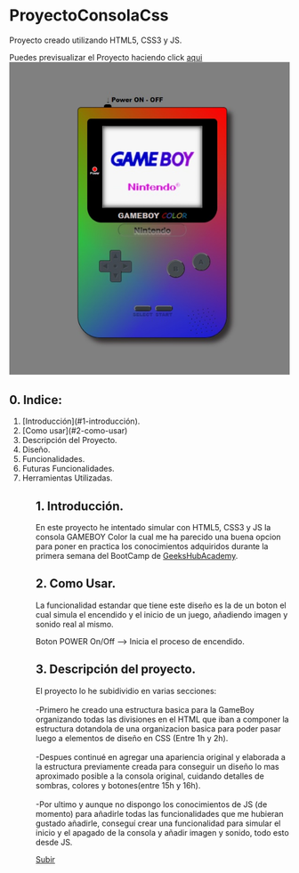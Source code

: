<a name="top"></a>
# ProyectoConsolaCss

Proyecto creado utilizando HTML5, CSS3 y JS.

Puedes previsualizar el Proyecto haciendo click [aqui](https://andreumartinezg.github.io/ProyectoConsolaCss/)
[![GameBoy](assets/img/screen.jpg)](https://andreumartinezg.github.io/ProyectoConsolaCss/)

## 0. Indice:

<ol>
  <li>[Introducción](#1-introducción).</li>
  <li>[Como usar](#2-como-usar)
  <li>Descripción del Proyecto.</li>
  <li>Diseño.</li>
  <li>Funcionalidades.</li>
  <li>Futuras Funcionalidades.</li>
  <li>Herramientas Utilizadas.</li>
<ol>

  
## 1. Introducción.

En este proyecto he intentado simular con HTML5, CSS3 y JS la consola GAMEBOY Color la cual me ha parecido una buena opcion para poner en practica los conocimientos adquiridos durante la primera semana del BootCamp de [GeeksHubAcademy](https://bootcamp.geekshubsacademy.com/).

## 2. Como Usar.

La funcionalidad estandar que tiene este diseño es la de un boton el cual simula el encendido y el inicio de un juego, añadiendo imagen y sonido real al mismo.

Boton POWER On/Off --> Inicia el proceso de encendido.

## 3. Descripción del proyecto.

El proyecto lo he subidividio en varias secciones: <br><br>
-Primero he creado una estructura basica para la GameBoy organizando todas las divisiones en el HTML que iban a componer la estructura dotandola de una organizacion basica para poder pasar luego a elementos de diseño en CSS (Entre 1h y 2h).<br><br>
-Despues continué en agregar una apariencia original y elaborada a la estructura previamente creada para conseguir un diseño lo mas aproximado posible a la consola original, cuidando detalles de sombras, colores y botones(entre 15h y 16h).<br><br>
-Por ultimo y aunque no dispongo los conocimientos de JS (de momento) para añadirle todas las funcionalidades que me hubieran gustado añadirle, conseguí crear una funcionalidad para simular el inicio y el apagado de la consola y añadir imagen y sonido, todo esto desde JS.

[Subir](#top)


